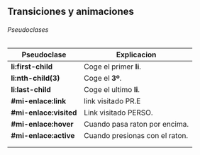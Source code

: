 ## Transiciones y animaciones

###### Pseudoclases

|   Pseudoclase	|   Explicacion	|
|---	|---	|
|   **li:first-child**	|   Coge el primer **li**.	|
|   **li:nth-child(3)**	|   Coge el **3º**.	|
|   **li:last-child**	|   Coge el ultimo **li**.	|
|   **#mi-enlace:link**	|   link visitado PR.E	|
|   **#mi-enlace:visited**	|   Link visitado PERSO.	|
|   **#mi-enlace:hover**	|   Cuando pasa raton por encima.	|
|   **#mi-enlace:active**	|   Cuando presionas con el raton.	|
|   	|   	|
|   	|   	|
